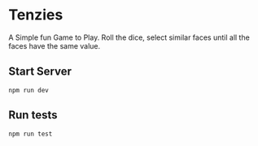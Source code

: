 # Tenzies

A Simple fun Game to Play. 
Roll the dice, select similar faces until all the faces have the same value.


## Start Server
```
npm run dev
```

## Run tests
```
npm run test
```